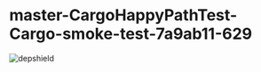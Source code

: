 # master-CargoHappyPathTest-Cargo-smoke-test-7a9ab11-629

![depshield](https://ci.dev.depshield.sonatype.org/badges/depshield-ci/master-CargoHappyPathTest-Cargo-smoke-test-7a9ab11-629/depshield.svg)